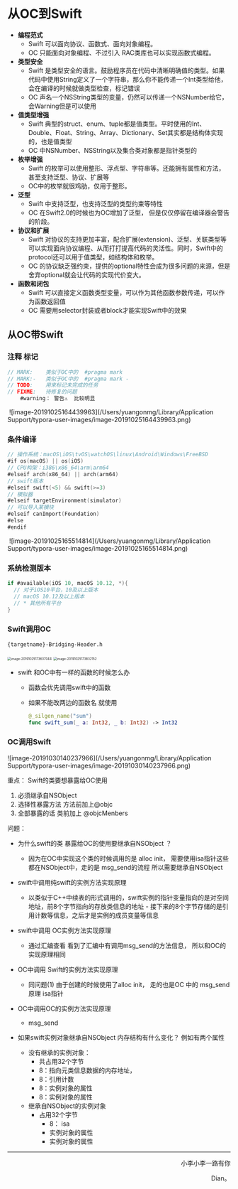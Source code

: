 # 从OC到Swift

- **编程范式**
  - Swift 可以面向协议、函数式、面向对象编程。
  - OC 只能面向对象编程、不过引入 RAC类库也可以实现函数式编程。
- **类型安全**
  - Swift 是类型安全的语言。鼓励程序员在代码中清晰明确值的类型。如果代码中使用String定义了一个字符串，那么你不能传递一个Int类型给他，会在编译的时候就做类型检查，标记错误
  - OC 声名一个NSString类型的变量，仍然可以传递一个NSNumber给它，会Warning但是可以使用
- **值类型增强**
  - Swift  典型的struct、enum、tuple都是值类型。平时使用的Int、Double、Float、String、Array、Dictionary、Set其实都是结构体实现的，也是值类型
  - OC 中NSNumber、NSString以及集合类对象都是指针类型的
- **枚举增强**
  - Swift 的枚举可以使用整形、浮点型、字符串等。还能拥有属性和方法，甚至支持泛型、协议、扩展等
  - OC中的枚举就很鸡肋，仅用于整形。
- **泛型**
  - Swift 中支持泛型，也支持泛型的类型约束等特性
  - OC 在Swift2.0的时候也为OC增加了泛型， 但是仅仅停留在编译器会警告的阶段。
- **协议和扩展**
  - Swift 对协议的支持更加丰富，配合扩展(extension)、泛型、关联类型等可以实现面向协议编程、从而打打提高代码的灵活性。同时，Swift中的protocol还可以用于值类型，如结构体和枚举。
  - OC 的协议缺乏强约束，提供的optional特性会成为很多问题的来源，但是舍弃optional就会让代码的实现代价变大。
- **函数和闭包**
  - Swift 可以直接定义函数类型变量，可以作为其他函数参数传递，可以作为函数返回值
  - OC 需要用selector封装或者block才能实现Swift中的效果



## 从OC带Swift

### 注释 标记

```swift
// MARK:    类似于OC中的  #pragma mark 
// MARK:-   类似于OC中的  #pragma mark -
// TODO:  	用来标记未完成的任务	
// FIXME:   待修复的问题
	#warning： 警告⚠️  比较明显

```

​	![image-20191025164439963](/Users/yuangonmg/Library/Application Support/typora-user-images/image-20191025164439963.png)

### 条件编译	

```swift
// 操作系统：macOS\iOS\tvOS\watchOS\linux\Android\Windows\FreeBSD
#if os(macOS) || os(iOS)
// CPU构架：i386\x86_64\arm\arm64
#elseif arch(x86_64) || arch(arm64)
// swift版本
#elseif swift(<5) && swift(>=3)
// 模拟器
#elseif targetEnvironment(simulator)
// 可以导入某模块
#elseif canImport(Foundation)
#else
#endif
```

​	![image-20191025165514814](/Users/yuangonmg/Library/Application Support/typora-user-images/image-20191025165514814.png)

### 系统检测版本

```swift
if #available(iOS 10, macOS 10.12, *){
  // 对于iOS10平台，10及以上版本
  // macOS 10.12及以上版本
  // * 其他所有平台
}
```





### Swift调用OC



```
{targetname}-Bridging-Header.h
```



<img src="/Users/yuangonmg/Library/Application Support/typora-user-images/image-20191025173637044.png" alt="image-20191025173637044" style="zoom:50%;" />

<img src="/Users/yuangonmg/Library/Application Support/typora-user-images/image-20191025173832152.png" alt="image-20191025173832152" style="zoom: 50%;" />

 - swift 和OC中有一样的函数的时候怎么办

    - 函数会优先调用swift中的函数

    - 如果不能改两边的函数名  就使用

      ```swift
      @_silgen_name("sum")
      func swift_sum(_ a: Int32, _ b: Int32) -> Int32
      ```



### OC调用Swift

![image-20191030140237966](/Users/yuangonmg/Library/Application Support/typora-user-images/image-20191030140237966.png)

重点： Swift的类要想暴露给OC使用

1.  必须继承自NSObject
2. 选择性暴露方法  方法前加上@objc
3. 全部暴露的话      类前加上 @objcMenbers

问题： 

- 为什么swift的类 暴露给OC的使用要继承自NSObject  ？
  - 因为在OC中实现这个类的时候调用的是  alloc init， 需要使用isa指针这些都在NSObject中，走的是  msg_send的流程 所以需要继承自NSObject
- swift中调用纯swift的实例方法实现原理
  - 以类似于C++中续表的形式调用的，swift实例的指针变量指向的是对空间地址，前8个字节指向的存放类信息的地址 - 接下来的8个字节存储的是引用计数等信息，之后才是实例的成员变量等信息
- swift中调用 OC实例方法实现原理
  - 通过汇编查看  看到了汇编中有调用msg_send的方法信息， 所以和OC的实现原理相同
- OC中调用 Swift的实例方法实现原理
  - 同问题(1) 由于创建的时候使用了alloc init， 走的也是OC 中的 msg_send 原理 isa指针
- OC中调用OC的实例方法实现原理
  - msg_send

- 如果swift实例对象继承自NSObject 内存结构有什么变化？ 例如有两个属性
  - 没有继承的实例对象：
    -  共占用32个字节 
      - 8：指向元类信息数据的内存地址，
      - 8：引用计数
      - 8：实例对象的属性
      - 8：实例对象的属性
  - 继承自NSObject的实例对象
    - 占用32个字节
      - 8： isa
      - 实例对象的属性
      - 实例对象的属性



------

<p align="right" color="orange">	小李小李一路有你</p><p align="right" color="orange">	Dian。</p>	
